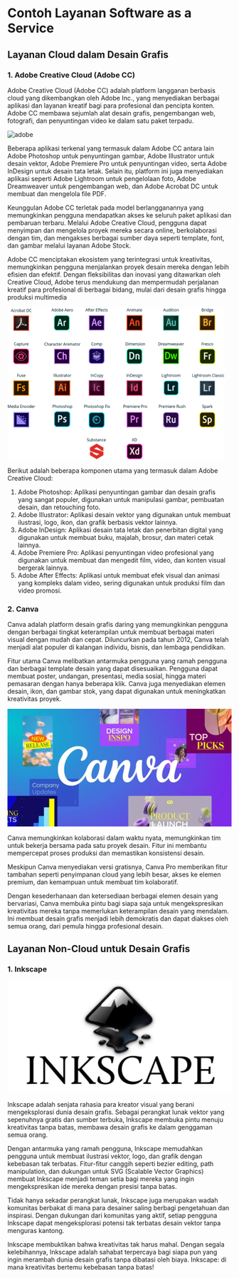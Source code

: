 # Contoh Layanan Software as a Service

## Layanan Cloud dalam Desain Grafis

### 1. Adobe Creative Cloud (Adobe CC)

Adobe Creative Cloud (Adobe CC) adalah platform langganan berbasis cloud yang dikembangkan oleh Adobe Inc., yang menyediakan berbagai aplikasi dan layanan kreatif bagi para profesional dan pencipta konten. Adobe CC membawa sejumlah alat desain grafis, pengembangan web, fotografi, dan penyuntingan video ke dalam satu paket terpadu.

![adobe](5-adobe.avif)

Beberapa aplikasi terkenal yang termasuk dalam Adobe CC antara lain Adobe Photoshop untuk penyuntingan gambar, Adobe Illustrator untuk desain vektor, Adobe Premiere Pro untuk penyuntingan video, serta Adobe InDesign untuk desain tata letak. Selain itu, platform ini juga menyediakan aplikasi seperti Adobe Lightroom untuk pengelolaan foto, Adobe Dreamweaver untuk pengembangan web, dan Adobe Acrobat DC untuk membuat dan mengelola file PDF.

Keunggulan Adobe CC terletak pada model berlangganannya yang memungkinkan pengguna mendapatkan akses ke seluruh paket aplikasi dan pembaruan terbaru. Melalui Adobe Creative Cloud, pengguna dapat menyimpan dan mengelola proyek mereka secara online, berkolaborasi dengan tim, dan mengakses berbagai sumber daya seperti template, font, dan gambar melalui layanan Adobe Stock.

Adobe CC menciptakan ekosistem yang terintegrasi untuk kreativitas, memungkinkan pengguna menjalankan proyek desain mereka dengan lebih efisien dan efektif. Dengan fleksibilitas dan inovasi yang ditawarkan oleh Creative Cloud, Adobe terus mendukung dan mempermudah perjalanan kreatif para profesional di berbagai bidang, mulai dari desain grafis hingga produksi multimedia

![adobe-list](6-adobe-list.png)

Berikut adalah beberapa komponen utama yang termasuk dalam Adobe Creative Cloud:

1. Adobe Photoshop:
   Aplikasi penyuntingan gambar dan desain grafis yang sangat populer, digunakan untuk manipulasi gambar, pembuatan desain, dan retouching foto.
2. Adobe Illustrator:
   Aplikasi desain vektor yang digunakan untuk membuat ilustrasi, logo, ikon, dan grafik berbasis vektor lainnya.
3. Adobe InDesign:
   Aplikasi desain tata letak dan penerbitan digital yang digunakan untuk membuat buku, majalah, brosur, dan materi cetak lainnya.
4. Adobe Premiere Pro:
   Aplikasi penyuntingan video profesional yang digunakan untuk membuat dan mengedit film, video, dan konten visual bergerak lainnya.
5. Adobe After Effects:
   Aplikasi untuk membuat efek visual dan animasi yang kompleks dalam video, sering digunakan untuk produksi film dan video promosi.

### 2. Canva

Canva adalah platform desain grafis daring yang memungkinkan pengguna dengan berbagai tingkat keterampilan untuk membuat berbagai materi visual dengan mudah dan cepat. Diluncurkan pada tahun 2012, Canva telah menjadi alat populer di kalangan individu, bisnis, dan lembaga pendidikan.

Fitur utama Canva melibatkan antarmuka pengguna yang ramah pengguna dan berbagai template desain yang dapat disesuaikan. Pengguna dapat membuat poster, undangan, presentasi, media sosial, hingga materi pemasaran dengan hanya beberapa klik. Canva juga menyediakan elemen desain, ikon, dan gambar stok, yang dapat digunakan untuk meningkatkan kreativitas proyek.

![canva](7-canva.webp)

Canva memungkinkan kolaborasi dalam waktu nyata, memungkinkan tim untuk bekerja bersama pada satu proyek desain. Fitur ini membantu mempercepat proses produksi dan memastikan konsistensi desain.

Meskipun Canva menyediakan versi gratisnya, Canva Pro memberikan fitur tambahan seperti penyimpanan cloud yang lebih besar, akses ke elemen premium, dan kemampuan untuk membuat tim kolaboratif.

Dengan kesederhanaan dan ketersediaan berbagai elemen desain yang bervariasi, Canva membuka pintu bagi siapa saja untuk mengekspresikan kreativitas mereka tanpa memerlukan keterampilan desain yang mendalam. Ini membuat desain grafis menjadi lebih demokratis dan dapat diakses oleh semua orang, dari pemula hingga profesional desain.

## Layanan Non-Cloud untuk Desain Grafis

### 1. Inkscape

![inkscape](8-inkscape.webp)

Inkscape adalah senjata rahasia para kreator visual yang berani mengeksplorasi dunia desain grafis. Sebagai perangkat lunak vektor yang sepenuhnya gratis dan sumber terbuka, Inkscape membuka pintu menuju kreativitas tanpa batas, membawa desain grafis ke dalam genggaman semua orang.

Dengan antarmuka yang ramah pengguna, Inkscape memudahkan pengguna untuk membuat ilustrasi vektor, logo, dan grafik dengan kebebasan tak terbatas. Fitur-fitur canggih seperti bezier editing, path manipulation, dan dukungan untuk SVG (Scalable Vector Graphics) membuat Inkscape menjadi teman setia bagi mereka yang ingin mengekspresikan ide mereka dengan presisi tanpa batas.

Tidak hanya sekadar perangkat lunak, Inkscape juga merupakan wadah komunitas berbakat di mana para desainer saling berbagi pengetahuan dan inspirasi. Dengan dukungan dari komunitas yang aktif, setiap pengguna Inkscape dapat mengeksplorasi potensi tak terbatas desain vektor tanpa menguras kantong.

Inkscape membuktikan bahwa kreativitas tak harus mahal. Dengan segala kelebihannya, Inkscape adalah sahabat terpercaya bagi siapa pun yang ingin merambah dunia desain grafis tanpa dibatasi oleh biaya. Inkscape: di mana kreativitas bertemu kebebasan tanpa batas!
